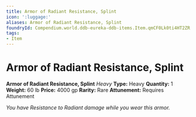 ```yaml
---
title: Armor of Radiant Resistance, Splint
icon: ':luggage:'
aliases: Armor of Radiant Resistance, Splint
foundryId: Compendium.world.ddb-eureka-ddb-items.Item.qmCF0Lk0ti4HT2ZR
tags:
- Item
---
```


# Armor of Radiant Resistance, Splint

**Armor of Radiant Resistance, Splint**
_Heavy_
**Type:** Heavy
**Quantity:** 1
**Weight:** 60 lb
**Price:** 4000 gp
**Rarity:** Rare
**Attunement:** Requires Attunement

*You have Resistance to Radiant damage while you wear this armor.*